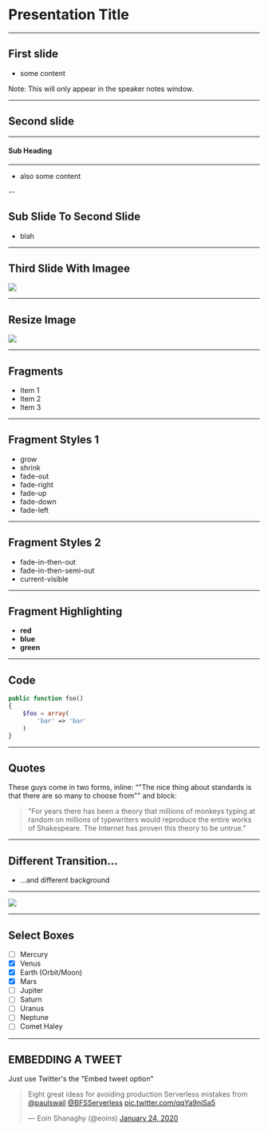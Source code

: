 # Presentation Title

---

## First slide

* some content

Note: This will only appear in the speaker notes window.


---

## Second slide
---
#### Sub Heading
---

* also some content

--

## Sub Slide To Second Slide

* blah

---

## Third Slide With Imagee

![](https://s3.amazonaws.com/static.slid.es/logo/v2/slides-symbol-512x512.png)

---

## Resize Image
![](https://s3.amazonaws.com/static.slid.es/logo/v2/slides-symbol-512x512.png) <!-- .element height="10%" width="10%" -->

---

## Fragments
- Item 1 <!-- .element: class="fragment"  -->
- Item 2 <!-- .element: class="fragment"  -->
- Item 3 <!-- .element: class="fragment"  -->

---

## Fragment Styles 1
- grow  <!-- .element: class="fragment grow" -->
- shrink <!-- .element: class="fragment shrink" -->
- fade-out <!-- .element: class="fragment fade-out" -->
- fade-right <!-- .element: class="fragment fade-right" -->
- fade-up <!-- .element: class="fragment fade-up" -->
- fade-down <!-- .element: class="fragment fade-down" -->
- fade-left <!-- .element: class="fragment fade-left" -->

---

## Fragment Styles 2
- fade-in-then-out <!--.element: class="fragment fade-in-then-out"-->
- fade-in-then-semi-out <!--.element: class="fragment fade-in-then-semi-out"-->
- current-visible <!--.element: class="fragment current-visible"-->

---

## Fragment Highlighting

- **red** <!--.element: class="fragment highlight-red"-->
- **blue** <!--.element: class="fragment highlight-blue"--> 
- **green** <!--.element: class="fragment highlight-green"--> 

---

## Code
```php
public function foo()
{
    $foo = array(
        'bar' => 'bar'
    )
}
```

---

## Quotes

These guys come in two forms, inline: <q cite="http://searchservervirtualization.techtarget.com/definition/Our-Favorite-Technology-Quotations">"The nice thing about standards is that there are so many to choose from"</q> and block:

> "For years there has been a theory that millions of monkeys typing at random on millions of typewriters would reproduce the entire works of Shakespeare. The Internet has proven this theory to be untrue."

---

<!-- possible transitions: none, fade, slide, convex, concave and zoom. -->
<!-- .slide: data-transition="zoom" data-background="#1A237E"-->
## Different Transition...
- ...and different background

---

<!-- full screen image with autofitting -->
<!-- .element: class="stretch"-->
 ![](https://upload.wikimedia.org/wikipedia/commons/5/52/Leipzig_-_Markt_%2B_Altes_Rathaus_07_ies.jpg) 

---

## Select Boxes

- [ ] Mercury
- [x] Venus
- [x] Earth (Orbit/Moon)
- [x] Mars
- [ ] Jupiter
- [ ] Saturn
- [ ] Uranus
- [ ] Neptune
- [ ] Comet Haley

---

## EMBEDDING A TWEET
Just use Twitter's the "Embed tweet option"

<blockquote class="twitter-tweet"><p lang="en" dir="ltr">Eight great ideas for avoiding production Serverless mistakes from <a href="https://twitter.com/paulswail?ref_src=twsrc%5Etfw">@paulswail</a> <a href="https://twitter.com/BFSServerless?ref_src=twsrc%5Etfw">@BFSServerless</a> <a href="https://t.co/qqYa9njSa5">pic.twitter.com/qqYa9njSa5</a></p>&mdash; Eoin Shanaghy (@eoins) <a href="https://twitter.com/eoins/status/1220721410621964289?ref_src=twsrc%5Etfw">January 24, 2020</a></blockquote> <script async src="https://platform.twitter.com/widgets.js" charset="utf-8"></script>
